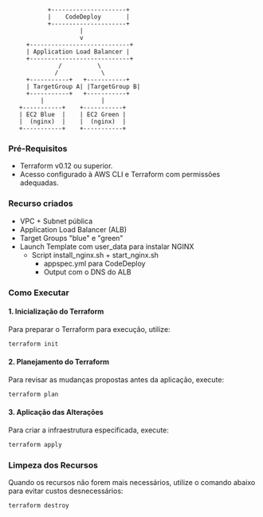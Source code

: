               +---------------------+
               |    CodeDeploy       |
               +---------------------+
                        |
                        v
         +----------------------------+
         | Application Load Balancer |
         +----------------------------+
                  /          \
                 /            \
         +-----------+   +-----------+
         | TargetGroup A| |TargetGroup B|
         +-----------+   +-----------+
             |                |
       +-----------+    +-----------+
       | EC2 Blue  |    | EC2 Green |
       |  (nginx)  |    |  (nginx)  |
       +-----------+    +-----------+





### Pré-Requisitos
- Terraform v0.12 ou superior.
- Acesso configurado à AWS CLI e Terraform com permissões adequadas.
### Recurso criados

- VPC + Subnet pública
- Application Load Balancer (ALB)
- Target Groups "blue" e "green"
- Launch Template com user_data para instalar NGINX
  - Script install_nginx.sh + start_nginx.sh
    - appspec.yml para CodeDeploy
    - Output com o DNS do ALB

### Como Executar

#### 1. Inicialização do Terraform
Para preparar o Terraform para execução, utilize:
```bash
terraform init
```

#### 2. Planejamento do Terraform
Para revisar as mudanças propostas antes da aplicação, execute:
```bash
terraform plan
```

#### 3. Aplicação das Alterações
Para criar a infraestrutura especificada, execute:
```bash
terraform apply
```

### Limpeza dos Recursos
Quando os recursos não forem mais necessários, utilize o comando abaixo para evitar custos desnecessários:
```bash
terraform destroy
```
